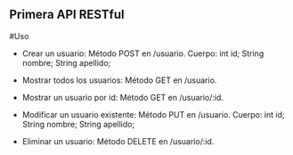 ## Primera API RESTful

#Uso
* Crear un usuario: Método POST en /usuario. 
  Cuerpo: int id; String nombre; String apellido;
  
* Mostrar todos los usuarios: Método GET en /usuario.

* Mostrar un usuario por id: Método GET en /usuario/:id.

* Modificar un usuario existente: Método PUT en /usuario.
  Cuerpo: int id; String nombre; String apellido;
  
* Eliminar un usuario: Método DELETE en /usuario/:id.
